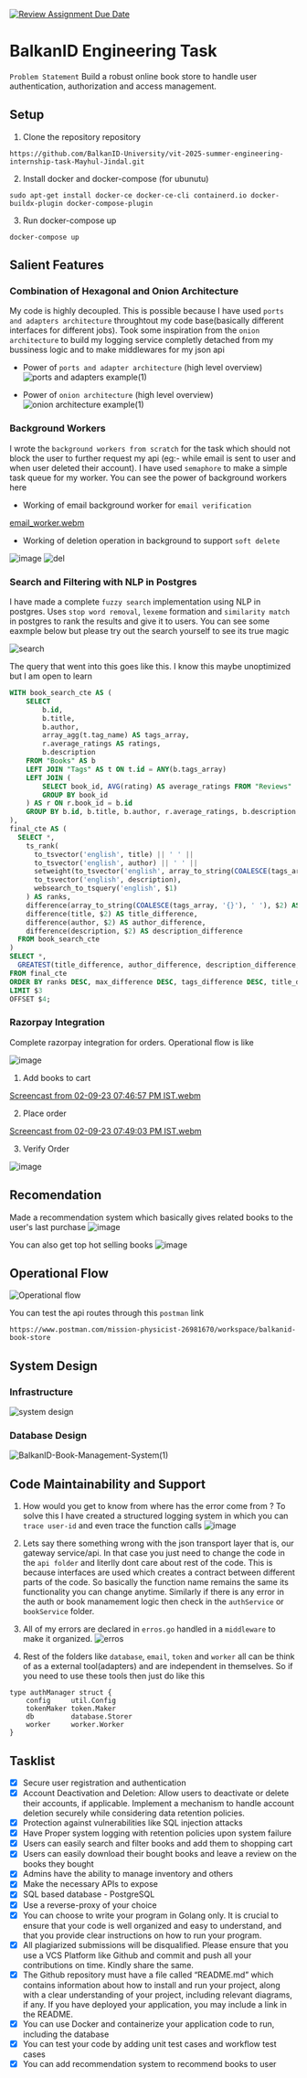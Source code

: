 [![Review Assignment Due Date](https://classroom.github.com/assets/deadline-readme-button-24ddc0f5d75046c5622901739e7c5dd533143b0c8e959d652212380cedb1ea36.svg)](https://classroom.github.com/a/LECuYE4o)

# BalkanID Engineering Task
`Problem Statement` Build a robust online book store to handle user authentication, authorization and access management.

## Setup

1. Clone the repository repository
```
https://github.com/BalkanID-University/vit-2025-summer-engineering-internship-task-Mayhul-Jindal.git
```

2. Install docker and docker-compose (for ubunutu)
```
sudo apt-get install docker-ce docker-ce-cli containerd.io docker-buildx-plugin docker-compose-plugin
```

3. Run docker-compose up
```
docker-compose up
```

## Salient Features

### Combination of Hexagonal and Onion Architecture
My code is highly decoupled. This is possible because I have used `ports and adapters architecture` throughtout my code base(basically different interfaces for different jobs). Took some inspiration from the `onion architecture` to build my logging service completly detached from my bussiness logic and to make middlewares for my json api 

- Power of `ports and adapter architecture` (high level overview)
 ![ports and adapters example(1)](https://github.com/BalkanID-University/vit-2025-summer-engineering-internship-task-Mayhul-Jindal/assets/95216160/ec096e8b-485a-465a-9461-8e43f008129b)

- Power of `onion architecture` (high level overview)
![onion architecture example(1)](https://github.com/BalkanID-University/vit-2025-summer-engineering-internship-task-Mayhul-Jindal/assets/95216160/759e7fe9-409d-44bf-8ae4-9f20edf1d016)


### Background Workers
I wrote the `background workers from scratch` for the task which should not block the user to further request my api (eg:- while email is sent to user and when user deleted their account). I have used `semaphore` to make a simple task queue for my worker. You can see the power of background workers here

- Working of email background worker for `email verification`

[email_worker.webm](https://github.com/BalkanID-University/vit-2025-summer-engineering-internship-task-Mayhul-Jindal/assets/95216160/feb4b57e-7036-418d-82b5-e091413f6539)


- Working of deletion operation in background to support `soft delete`

![image](https://github.com/BalkanID-University/vit-2025-summer-engineering-internship-task-Mayhul-Jindal/assets/95216160/7450b305-69f7-42ca-9934-7e6957001252)
![del](https://github.com/BalkanID-University/vit-2025-summer-engineering-internship-task-Mayhul-Jindal/assets/95216160/652f5d84-1740-476e-9598-8df3a3089ac0)


### Search and Filtering with NLP in Postgres 
I have made a complete `fuzzy search` implementation using NLP in postgres. Uses `stop word removal`, `lexeme` formation and `similarity match` in postgres to rank the results and give it to users. You can see some eaxmple below but please try out the search yourself to see its true magic

![search](https://github.com/BalkanID-University/vit-2025-summer-engineering-internship-task-Mayhul-Jindal/assets/95216160/1a06bcfd-2e42-4a40-ac1a-e131f1eb8d48)

The query that went into this goes like this. I know this maybe unoptimized but I am open to learn 
```sql
WITH book_search_cte AS (
    SELECT
        b.id,
        b.title,
        b.author,
        array_agg(t.tag_name) AS tags_array,
        r.average_ratings AS ratings,
        b.description
    FROM "Books" AS b
    LEFT JOIN "Tags" AS t ON t.id = ANY(b.tags_array)
    LEFT JOIN (
        SELECT book_id, AVG(rating) AS average_ratings FROM "Reviews"
        GROUP BY book_id
    ) AS r ON r.book_id = b.id
    GROUP BY b.id, b.title, b.author, r.average_ratings, b.description
), 
final_cte AS (
  SELECT *,
    ts_rank(
      to_tsvector('english', title) || ' ' ||
      to_tsvector('english', author) || ' ' ||
      setweight(to_tsvector('english', array_to_string(COALESCE(tags_array, '{}'), ' ')), 'A') || ' ' ||
      to_tsvector('english', description),
      websearch_to_tsquery('english', $1)
    ) AS ranks,
    difference(array_to_string(COALESCE(tags_array, '{}'), ' '), $2) AS tags_difference,
    difference(title, $2) AS title_difference,
    difference(author, $2) AS author_difference,
    difference(description, $2) AS description_difference
  FROM book_search_cte
)
SELECT *,
  GREATEST(title_difference, author_difference, description_difference, tags_difference) AS max_difference
FROM final_cte
ORDER BY ranks DESC, max_difference DESC, tags_difference DESC, title_difference DESC, author_difference DESC, description_difference DESC
LIMIT $3
OFFSET $4;
```

### Razorpay Integration
Complete razorpay integration for orders. Operational flow is like

![image](https://github.com/BalkanID-University/vit-2025-summer-engineering-internship-task-Mayhul-Jindal/assets/95216160/1f3f6136-2b28-4a87-806c-7b0070f881f7)

1. Add books to cart

[Screencast from 02-09-23 07:46:57 PM IST.webm](https://github.com/BalkanID-University/vit-2025-summer-engineering-internship-task-Mayhul-Jindal/assets/95216160/5d568f94-29e4-43e2-baa2-a373e7ebcd66)

2. Place order

[Screencast from 02-09-23 07:49:03 PM IST.webm](https://github.com/BalkanID-University/vit-2025-summer-engineering-internship-task-Mayhul-Jindal/assets/95216160/47c3a84a-e0f4-4ae0-9fc5-939ef10e993d)

3. Verify Order

![image](https://github.com/BalkanID-University/vit-2025-summer-engineering-internship-task-Mayhul-Jindal/assets/95216160/67805990-dbf6-4c7f-9e8d-efae76de0b23)


## Recomendation
Made a recommendation system which basically gives related books to the user's last purchase
![image](https://github.com/BalkanID-University/vit-2025-summer-engineering-internship-task-Mayhul-Jindal/assets/95216160/0b5dcf8c-3459-4d83-8f36-f38fb44e6079)

You can also get top hot selling books
![image](https://github.com/BalkanID-University/vit-2025-summer-engineering-internship-task-Mayhul-Jindal/assets/95216160/9d2eb76f-ab5f-404e-8c1d-501d6bcee45e)


## Operational Flow
![Operational flow](https://github.com/BalkanID-University/vit-2025-summer-engineering-internship-task-Mayhul-Jindal/assets/95216160/b388a573-60d7-4a76-9704-4b65589b507a)

You can test the api routes through this `postman` link
```
https://www.postman.com/mission-physicist-26981670/workspace/balkanid-book-store
```

## System Design

### Infrastructure
![system design](https://github.com/BalkanID-University/vit-2025-summer-engineering-internship-task-Mayhul-Jindal/assets/95216160/5e3d32a0-5372-458d-a37d-44ce54ae4fca)


### Database Design
![BalkanID-Book-Management-System(1)](https://github.com/BalkanID-University/vit-2025-summer-engineering-internship-task-Mayhul-Jindal/assets/95216160/6bb41243-e25c-425d-bcc3-fd527ece503e)


## Code Maintainability and Support 

1. How would you get to know from where has the error come from ? To solve this I have created a structured logging system in which you can `trace user-id` and even trace the function calls
 ![image](https://github.com/BalkanID-University/vit-2025-summer-engineering-internship-task-Mayhul-Jindal/assets/95216160/56290149-e280-4072-801e-976e45b7db4a)

2. Lets say there something wrong with the json transport layer that is, our gateway service/api. In that case you just need to change the code in the `api folder` and literlly dont care about rest of the code. This is because interfaces are used which creates a contract between different parts of the code. So basically the function name remains the same its functionality you can change anytime. Similarly if there is any error in the auth or book manamement logic then check in the `authService` or `bookService` folder.

3. All of my errors are declared in `erros.go` handled in a  `middleware` to make it organized.
![erros](https://github.com/BalkanID-University/vit-2025-summer-engineering-internship-task-Mayhul-Jindal/assets/95216160/493fe490-7b54-4446-bf17-8d19fbb196ce)

 
4. Rest of the folders like `database`, `email`, `token` and `worker` all can be think of as a external tool(adapters) and are independent in themselves. So if you need to use these tools then just do like this
```
type authManager struct {
	config     util.Config
	tokenMaker token.Maker
	db         database.Storer
	worker     worker.Worker
}
``` 


## Tasklist
- [X] Secure user registration and authentication
- [X] Account Deactivation and Deletion: Allow users to deactivate or delete their accounts, if applicable. Implement a mechanism to handle account deletion securely while considering data retention policies.
- [X] Protection against vulnerabilities like SQL injection attacks
- [X] Have Proper system logging with retention policies upon system failure
- [X] Users can easily search and filter books and add them to shopping cart
- [X] Users can easily download their bought books and leave a review on the books they bought
- [X] Admins have the ability to manage inventory and others
- [X] Make the necessary APIs to expose
- [X] SQL based database - PostgreSQL
- [X] Use a reverse-proxy of your choice
- [X] You can choose to write your program in Golang only. It is crucial to ensure that your code is well organized and easy to understand, and that you provide clear instructions on how to run your program.
- [X] All plagiarized submissions will be disqualified. Please ensure that you use a VCS Platform like Github and commit and push all your contributions on time. Kindly share the same.
- [X] The Github repository must have a file called “README.md” which contains information about how to install and run your project, along with a clear understanding of your project, including relevant diagrams, if any. If you have deployed your application, you may include a link in the README.
- [X] You can use Docker and containerize your application code to run, including the database
- [X] You can test your code by adding unit test cases and workflow test cases
- [X] You can add recommendation system to recommend books to user
